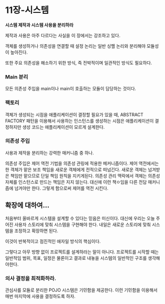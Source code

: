 11장-시스템
====================

**시스템 제작과 시스템 사용을 분리하라**

제작과 사용은 아주 다르다는 사실을 이 장에서는 강조하고 있다.

객체를 생성하거나 의존성을 연결할 때 설정 논리는 일반 싱핼 논리와 분리해야 모듈성이 높아진다.

또한 주요 의존성을 해소하기 위한 방식, 즉 전박적이며 일관적인 방식도 필요하다.

### Main 분리
모든 의존성 주입을 main이나 main이 호출하는 모듈이 담당하는 것이다. 

### 팩토리
객체가 생성되는 시점을 애플리케이션이 결정할 필요가 있을 때, ABSTRACT FACTORY 패턴을 이용해서 사용하는 인스턴스를 생성하는 시점은 애플리케이션이 결정하지만 생성 코드는 애플리케이션이 모르게 설계한다.

### 의존성 주입
사용과 제작을 분리하는 강력한 매커니즘 중 하나.

의존성 주입은 제어 역전 기법을 의존성 관링에 적용한 메커니즘이다. 제어 역전에서는 한 객체가 맡은 보조 책임을 새로운 객체에게 전적으로 떠넘긴다. 새로운 객체는 넘겨받은 책임만 맡으므로 단일 책임 원칙을 지키게된다. 의존성 관리 맥락에서 객체는 의존성 자체를 인스턴스로 만드는 책임은 지지 않는다. 대신에 이런 책ㅇ임을 다른 전담 매커니즘에 넘겨야만 한다. 그렇게 함으로써 제어를 역전 시킨다.

## 확장에 대하여...
처음부터 올바르게 시스템을 설계할 수 있다는 믿음은 미신이다. 대신에 우리는 오늘 주어진 사용자 스토리에 맞춰 시스템을 구현해야 한다. 내일은 새로운 스토리에 맞춰 시스템을 조정하고 확장하면 된다.

이것이 반복적이고 점진적인 애자일 방식의 핵심이다. 

그렇다고 아무 방향 없이 프로젝트를 설계하라는 말이 아니다. 프로젝트를 시작할 때는 일반적임 범위, 목표, 일정은 물론이고 결과로 내놓을 시스템의 일반적인 구조를 생각해야한다.

### 의사 결정을 최적화하라.

관심사를 모듈로 분리한 POJO 시스템은 기민함을 제공한다. 이런 기민함을 이용해서 매번 마지막에 사용을 결정하도록 하자.

